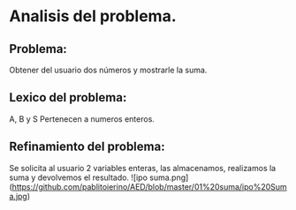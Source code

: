# **Analisis del problema.**

## **Problema:** 
Obtener del usuario dos números y mostrarle la suma.

## **Lexico del problema:**
A, B y S Pertenecen a numeros enteros.

## **Refinamiento del problema:** 
Se solicita al usuario 2 variables enteras, las almacenamos, realizamos la suma y devolvemos el resultado.
![ipo suma.png] (https://github.com/pablitoierino/AED/blob/master/01%20suma/ipo%20Suma.jpg)
